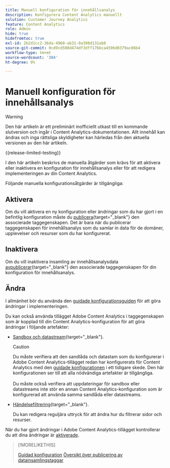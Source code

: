 ```yaml
---
title: Manuell konfiguration för innehållsanalys
description: Konfigurera Content Analytics manuellt
solution: Customer Journey Analytics
feature: Content Analytics
role: Admin
hide: true
hidefromtoc: true
exl-id: 2b2d1cc2-36da-4960-ab31-0a398d131ab8
source-git-commit: 0cd9cd508d474df3dff176bca4596d0379ac86b4
workflow-type: tm+mt
source-wordcount: '304'
ht-degree: 0%

---
```


# Manuell konfiguration för innehållsanalys

>[!WARNING]
>
>Den här artikeln är ett preliminärt inofficiellt utkast till en kommande slutversion och ingår i Content Analytics-dokumentationen. Allt innehåll kan ändras och inga rättsliga skyldigheter kan härledas från den aktuella versionen av den här artikeln.
>

{{release-limited-testing}}

I den här artikeln beskrivs de manuella åtgärder som krävs för att aktivera eller inaktivera en konfiguration för innehållsanalys eller för att redigera implementeringen av din Content Analytics.

Följande manuella konfigurationsåtgärder är tillgängliga:

## Aktivera

Om du vill aktivera en ny konfiguration eller ändringar som du har gjort i en befintlig konfiguration måste du [publicera](https://experienceleague.adobe.com/en/docs/experience-platform/tags/publish/overview){target="_blank"} den associerade taggegenskapen. Det är bara när du publicerar taggegenskapen för innehållsanalys som du samlar in data för de domäner, upplevelser och resurser som du har konfigurerat.


## Inaktivera

Om du vill inaktivera insamling av innehållsanalysdata [avpublicerar](https://experienceleague.adobe.com/en/docs/experience-platform/tags/publish/overview){target="_blank"} den associerade taggegenskapen för din konfiguration för innehållsanalys.



## Ändra

I allmänhet bör du använda den [guidade konfigurationsguiden](guided.md) för att göra ändringar i implementeringen.

Du kan också använda tillägget Adobe Content Analytics i taggegenskapen som är kopplad till din Content Analytics-konfiguration för att göra ändringar i följande artefakter:

* [Sandbox och datastream](https://experienceleague.adobe.com/en/docs/experience-platform/tags/extensions/client/content-analytics/overview#configure-datastreams){target="_blank"}.

  >[!CAUTION]
  >
  >Du måste verifiera att den sandlåda och datastam som du konfigurerar i Adobe Content Analytics-tillägget redan har konfigurerats för Content Analytics med den [guidade konfigurationen](guided.md) i ett tidigare skede. Den här konfigurationen ser till att alla nödvändiga artefakter är tillgängliga.<br/><br/>Du måste också verifiera att uppdateringar för sandbox eller datastreams inte stör en annan Content Analytics-konfiguration som är konfigurerad att använda samma sandlåda eller datastreams.
  >

* [Händelsefiltrering](https://experienceleague.adobe.com/en/docs/experience-platform/tags/extensions/client/content-analytics/overview#configure-event-filtering){target="_blank"}.

  Du kan redigera reguljära uttryck för att ändra hur du filtrerar sidor och resurser.


När du har gjort ändringar i Adobe Content Analytics-tillägget kontrollerar du att dina ändringar är [aktiverade](#activate).



>[!MORELIKETHIS]
>
>[Guidad konfiguration](guided.md)
>[Översikt över publicering av datainsamlingstaggar ](https://experienceleague.adobe.com/en/docs/experience-platform/tags/publish/overview)
>